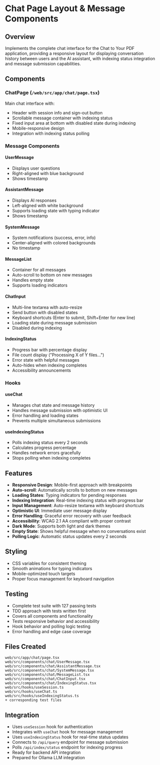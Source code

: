 # Chat Page Layout & Message Components

## Overview
Implements the complete chat interface for the Chat to Your PDF application, providing a responsive layout for displaying conversation history between users and the AI assistant, with indexing status integration and message submission capabilities.

## Components

### ChatPage (`/web/src/app/chat/page.tsx`)
Main chat interface with:
- Header with session info and sign-out button
- Scrollable message container with indexing status
- Fixed input area at bottom with disabled state during indexing
- Mobile-responsive design
- Integration with indexing status polling

### Message Components

#### UserMessage
- Displays user questions
- Right-aligned with blue background
- Shows timestamp

#### AssistantMessage  
- Displays AI responses
- Left-aligned with white background
- Supports loading state with typing indicator
- Shows timestamp

#### SystemMessage
- System notifications (success, error, info)
- Center-aligned with colored backgrounds
- No timestamp

#### MessageList
- Container for all messages
- Auto-scroll to bottom on new messages
- Handles empty state
- Supports loading indicators

#### ChatInput
- Multi-line textarea with auto-resize
- Send button with disabled states
- Keyboard shortcuts (Enter to submit, Shift+Enter for new line)
- Loading state during message submission
- Disabled during indexing

#### IndexingStatus
- Progress bar with percentage display
- File count display ("Processing X of Y files...")
- Error state with helpful messages
- Auto-hides when indexing completes
- Accessibility announcements

### Hooks

#### useChat
- Manages chat state and message history
- Handles message submission with optimistic UI
- Error handling and loading states
- Prevents multiple simultaneous submissions

#### useIndexingStatus
- Polls indexing status every 2 seconds
- Calculates progress percentage
- Handles network errors gracefully
- Stops polling when indexing completes

## Features

- **Responsive Design**: Mobile-first approach with breakpoints
- **Auto-scroll**: Automatically scrolls to bottom on new messages
- **Loading States**: Typing indicators for pending responses
- **Indexing Integration**: Real-time indexing status with progress bar
- **Input Management**: Auto-resize textarea with keyboard shortcuts
- **Optimistic UI**: Immediate user message display
- **Error Handling**: Graceful error recovery with user feedback
- **Accessibility**: WCAG 2.1 AA compliant with proper contrast
- **Dark Mode**: Supports both light and dark themes
- **Empty State**: Shows helpful message when no conversations exist
- **Polling Logic**: Automatic status updates every 2 seconds

## Styling

- CSS variables for consistent theming
- Smooth animations for typing indicators
- Mobile-optimized touch targets
- Proper focus management for keyboard navigation

## Testing

- Complete test suite with 127 passing tests
- TDD approach with tests written first
- Covers all components and functionality
- Tests responsive behavior and accessibility
- Hook behavior and polling logic testing
- Error handling and edge case coverage

## Files Created

```
web/src/app/chat/page.tsx
web/src/components/chat/UserMessage.tsx
web/src/components/chat/AssistantMessage.tsx
web/src/components/chat/SystemMessage.tsx
web/src/components/chat/MessageList.tsx
web/src/components/chat/ChatInput.tsx
web/src/components/chat/IndexingStatus.tsx
web/src/hooks/useSession.ts
web/src/hooks/useChat.ts
web/src/hooks/useIndexingStatus.ts
+ corresponding test files
```

## Integration

- Uses `useSession` hook for authentication
- Integrates with `useChat` hook for message management
- Uses `useIndexingStatus` hook for real-time status updates
- Connects to `/api/query` endpoint for message submission
- Polls `/api/index/status` endpoint for indexing progress
- Ready for backend API integration
- Prepared for Ollama LLM integration
